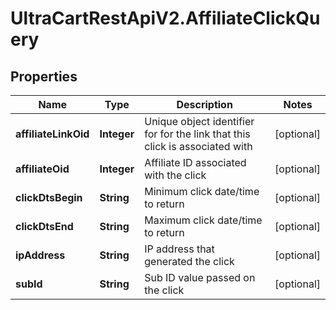 # UltraCartRestApiV2.AffiliateClickQuery

## Properties
Name | Type | Description | Notes
------------ | ------------- | ------------- | -------------
**affiliateLinkOid** | **Integer** | Unique object identifier for for the link that this click is associated with | [optional] 
**affiliateOid** | **Integer** | Affiliate ID associated with the click | [optional] 
**clickDtsBegin** | **String** | Minimum click date/time to return | [optional] 
**clickDtsEnd** | **String** | Maximum click date/time to return | [optional] 
**ipAddress** | **String** | IP address that generated the click | [optional] 
**subId** | **String** | Sub ID value passed on the click | [optional] 


